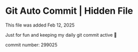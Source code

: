 # Git Auto Commit | Hidden File

This file was added Feb 12, 2025

Just for fun and keeping my daily git commit active 🤪

commit number: 299025
